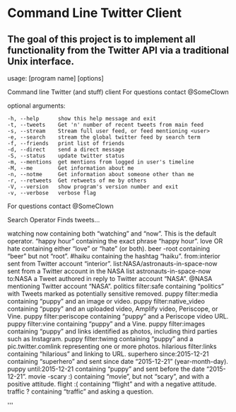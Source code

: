 # Command Line Twitter Client #

## The goal of this project is to implement all functionality from the Twitter API via a traditional Unix interface. ##

usage: [program name] [options]

Command line Twitter (and stuff) client
For questions contact @SomeClown

optional arguments:

	-h, --help      show this help message and exit
	-t, --tweets    Get 'n' number of recent tweets from main feed
	-s, --stream    Stream full user feed, or feed mentioning <user>
	-e, --search    stream the global twitter feed by search term
	-f, --friends   print list of friends
	-d, --direct	send a direct message
	-S, --status    update twitter status
	-m, --mentions  get mentions from logged in user's timeline
	-M, --me        Get information about me
	-n, --notme     Get information about someone other than me
	-r, --retweets  Get retweets of me by others
	-V, --version   show program's version number and exit
	-v, --verbose   verbose flag

For questions contact @SomeClown

Search Operator                         Finds tweets…

watching now                            containing both “watching” and “now”. This is the default operator.
“happy hour”                            containing the exact phrase “happy hour”.
love OR hate                            containing either “love” or “hate” (or both).
beer -root                              containing “beer” but not “root”.
#haiku                                  containing the hashtag “haiku”.
from:interior                           sent from Twitter account “interior”.
list:NASA/astronauts-in-space-now       sent from a Twitter account in the NASA list astronauts-in-space-now
to:NASA                                 a Tweet authored in reply to Twitter account “NASA”.
@NASA                                   mentioning Twitter account “NASA”.
politics filter:safe                    containing “politics” with Tweets marked as potentially sensitive removed.
puppy filter:media                      containing “puppy” and an image or video.
puppy filter:native_video               containing “puppy” and an uploaded video, Amplify video, Periscope, or Vine.
puppy filter:periscope                  containing “puppy” and a Periscope video URL.
puppy filter:vine                       containing “puppy” and a Vine.
puppy filter:images                     containing “puppy” and links identified as photos, including third parties such as Instagram.
puppy filter:twimg                      containing “puppy” and a pic.twitter.comlink representing one or more photos.
hilarious filter:links                  containing “hilarious” and linking to URL.
superhero since:2015-12-21              containing “superhero” and sent since date “2015-12-21” (year-month-day).
puppy until:2015-12-21                  containing “puppy” and sent before the date “2015-12-21”.
movie -scary :)                         containing “movie”, but not “scary”, and with a positive attitude.
flight :(                               containing “flight” and with a negative attitude.
traffic ?                               containing “traffic” and asking a question.

'''
